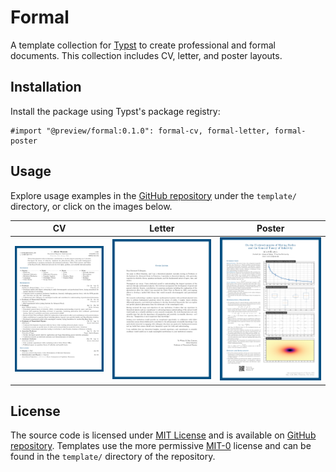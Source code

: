 # Formal

A template collection for [Typst](https://typst.app) to create professional and formal documents. This collection includes CV, letter, and poster layouts.

## Installation

Install the package using Typst's package registry:

```typst
#import "@preview/formal:0.1.0": formal-cv, formal-letter, formal-poster
```

## Usage

Explore usage examples in the [GitHub repository](https://github.com/vsheg/formal) under the `template/` directory, or click on the images below.

| CV | Letter | Poster |
|---|---|---|
| [![CV Preview](docs/formal-cv.png)](template/formal-cv.typ) | [![Letter Preview](docs/formal-letter.png)](template/formal-letter.typ) | [![Poster Preview](docs/formal-poster.png)](template/formal-poster.typ) |

## License

The source code is licensed under [MIT License](LICENSE) and is available on [GitHub repository](https://github.com/vsheg/formal). Templates use the more permissive [MIT-0](https://opensource.org/licenses/MIT-0) license and can be found in the `template/` directory of the repository.
